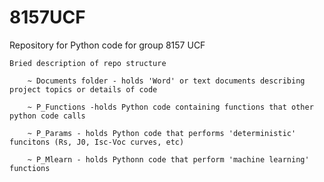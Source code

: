 # 8157UCF
Repository for Python code for group 8157 UCF

	Bried description of repo structure

  		~ Documents folder - holds 'Word' or text documents describing project topics or details of code
  
  		~ P_Functions -holds Python code containing functions that other python code calls
  
  		~ P_Params - holds Python code that performs 'deterministic' funcitons (Rs, J0, Isc-Voc curves, etc)
  
  		~ P_Mlearn - holds Pythonn code that perform 'machine learning' functions
